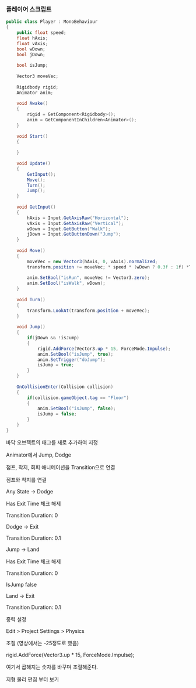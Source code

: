 ### 플레이어 스크립트

```c#
public class Player : MonoBehaviour
{
    public float speed;
    float hAxis;
    float vAxis;
    bool wDown;
    bool jDown;
    
    bool isJump;
    
    Vector3 moveVec;
    
    Rigidbody rigid;
    Animator anim;
    
    void Awake()
    {
        rigid = GetComponent<Rigidbody>();
        anim = GetComponentInChildren<Animator>();
    }
    
    void Start()
    {
        
    }
    
    void Update()
    {
        GetInput();
        Move();
        Turn();
        Jump();
    }
    
    void GetInput()
    {
        hAxis = Input.GetAxisRaw("Horizontal");
        vAxis = Input.GetAxisRaw("Vertical");
        wDown = Input.GetButton("Walk");
        jDown = Input.GetButtonDown("Jump");
    }
    
    void Move()
    {
        moveVec = new Vector3(hAxis, 0, vAxis).normalized;
       	transform.position += moveVec; * speed * (wDown ? 0.3f : 1f) *Time.deltaTime;
        
        anim.SetBool("isRun", moveVec != Vector3.zero);
        anim.SetBool("isWalk", wDown);
    }
    
    void Turn()
    {
        transform.LookAt(transform.position + moveVec);
    }
    
    void Jump()
    {
        if(jDown && !isJump)
        {
            rigid.AddForce(Vector3.up * 15, ForceMode.Impulse);
            anim.SetBool("isJump", true);
            anim.SetTrigger("doJump");
            isJump = true;
        }
	}
    
    OnCollisionEnter(Collision collision)
    {
        if(collision.gameObject.tag == "Floor")
        {
            anim.SetBool("isJump", false);
            isJump = false;
        }
	}
}
```

바닥 오브젝트의 태그를 새로 추가하여 지정

Animator에서 Jump, Dodge

점프, 착지, 회피 애니메이션을 Transition으로 연결

점프와 착지를 연결

Any State -> Dodge

Has Exit Time 체크 해제

Transition Duration: 0



Dodge -> Exit

Transition Duration: 0.1



Jump -> Land

Has Exit Time 체크 해제

Transition Duration: 0

IsJump false



Land -> Exit

Transition Duration: 0.1



중력 설정

Edit > Project Settings > Physics

조절 (영상에서는 -25정도로 했음)

rigid.AddForce(Vector3.up * 15, ForceMode.Impulse);

여기서 곱해지는 숫자를 바꾸며 조절해준다.

지형 물리 편집 부터 보기